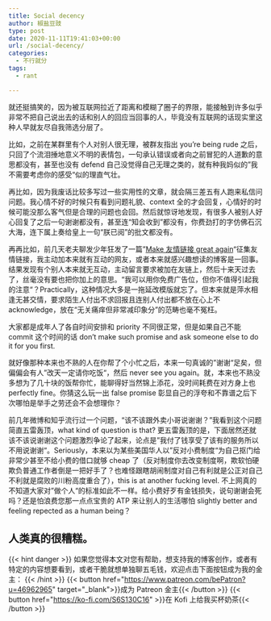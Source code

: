 ```yaml
---
title: Social decency
author: 椒盐豆豉
type: post
date: 2020-11-11T19:41:03+00:00
url: /social-decency/
categories:
  - 不行就分
tags:
  - rant

---
```

就还挺搞笑的，因为被互联网拉近了距离和模糊了圈子的界限，能接触到许多似乎非常不把自己说出去的话和别人的回应当回事的人，毕竟没有互联网的话现实里这种人早就友尽自我筛选分层了。

比如，之前在某群里有个人对别人很无理，被群友指出 you’re being rude 之后，只回了个流泪捶地意义不明的表情包，一句承认错误或者向之前冒犯的人道歉的意思都没有，甚至也没有 defend 自己没觉得自己无理之类的，就有种我妈似的”我不需要考虑你的感受“似的理直气壮。

再比如，因为我废话比较多写过一些实用性的文章，就会隔三差五有人跑来私信问问题。我心情不好的时候只有看到问题礼貌、context 全的才会回复，心情好的时候可能没那么客气但是合理的问题也会回。然后就惊讶地发现，有很多人被别人好心回复了之后一句谢谢都没有，甚至连“知会收到”都没有，你费劲打的字仿佛石沉大海，连下属上奏给皇上一句“朕已阅”的批文都没有。

再再比如，前几天老夫聊发少年狂发了一篇”[Make 友情链接 great again](../make-blog-friend-links-great-again！/)“征集友情链接，我主动加本来就有互动的网友，或者本来就感兴趣想读的博客是一回事。结果发现有个别人本来就无互动，主动留言要求被加在友链上，然后十来天过去了，丝毫没有要也把你加上的意思。“我可以用你免费广告位，但你不值得引起我的注意“？Practically，这种情况大多是一拖延改模版就忘了。但本来就是萍水相逢无甚交情，要求陌生人付出不求回报且连别人付出都不放在心上不 acknowledge，放在“无关痛痒但非常减印象分”的范畴也毫不冤枉。

大家都是成年人了各自时间安排和 priority 不同很正常，但是如果自己不能 commit 这个时间的话 don’t make such promise and ask someone else to do it for you first.

就好像那种本来也不熟的人在你帮了个小忙之后，本来一句真诚的”谢谢“足矣，但偏偏会有人”改天一定请你吃饭“，然后 never see you again。就，本来也不熟没多想为了几十块的饭帮你忙，能聊得好当然锦上添花，没时间耗费在对方身上也 perfectly fine。你猜这么玩一出 false promise 彰显自己的浮夸和不靠谱之后下次哪怕是举手之劳还会不会想理你？

前几年微博和知乎流行过一个问题，“该不该跟外卖小哥说谢谢？”我看到这个问题简直五雷轰顶，what kind of question is that? 更五雷轰顶的是，下面居然还就该不该说谢谢这个问题激烈争论了起来，论点是”我付了钱享受了该有的服务所以不用说谢谢“。Seriously，本来以为某些美国华人以”反对小费制度“为自己抠门给非常少甚至不给小费的借口就够 cheap 了（反对制度你去改变制度啊，欺软怕硬欺负普通工作者倒是一把好手了？也难怪跟瞎胡闹制度对自己有利就是公正对自己不利就是腐败的川粉高度重合了），this is at another fucking level. 不上网真的不知道大家对”做个人“的标准如此不一样。给小费好歹有金钱损失，说句谢谢会死吗？还是怕浪费您那一点点宝贵的 ATP 来让别人的生活哪怕 slightly better and feeling repected as a human being？

人类真的很糟糕。
---
{{< hint danger >}}
如果您觉得本文对您有帮助，想支持我的博客创作，或者有特定的内容想要看到，或者干脆就想单独聊五毛钱，欢迎点击下面按钮成为我的金主：
{{< /hint >}}
{{< button href="https://www.patreon.com/bePatron?u=46962965" target="_blank">}}成为 Patreon 金主{{< /button >}}
{{< button href="https://ko-fi.com/S6S130C16" >}}在 Kofi 上给我买杯奶茶{{< /button >}}